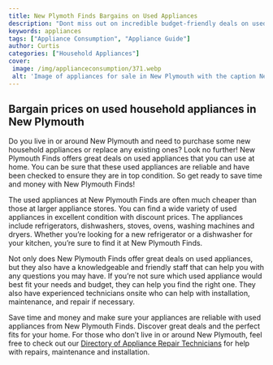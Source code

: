 ```yaml
---
title: New Plymoth Finds Bargains on Used Appliances
description: "Dont miss out on incredible budget-friendly deals on used appliances in New Plymouth Find unbeatable bargains on items like refrigerators stoves ovens and more"
keywords: appliances
tags: ["Appliance Consumption", "Appliance Guide"]
author: Curtis
categories: ["Household Appliances"]
cover: 
 image: /img/applianceconsumption/371.webp
 alt: 'Image of appliances for sale in New Plymouth with the caption New Plymouth Finds Bargains on Used Appliances'
---
```

## Bargain prices on used household appliances in New Plymouth

Do you live in or around New Plymouth and need to purchase some new household appliances or replace any existing ones? Look no further! New Plymouth Finds offers great deals on used appliances that you can use at home. You can be sure that these used appliances are reliable and have been checked to ensure they are in top condition. So get ready to save time and money with New Plymouth Finds!

The used appliances at New Plymouth Finds are often much cheaper than those at larger appliance stores. You can find a wide variety of used appliances in excellent condition with discount prices. The appliances include refrigerators, dishwashers, stoves, ovens, washing machines and dryers. Whether you’re looking for a new refrigerator or a dishwasher for your kitchen, you’re sure to find it at New Plymouth Finds.

Not only does New Plymouth Finds offer great deals on used appliances, but they also have a knowledgeable and friendly staff that can help you with any questions you may have. If you’re not sure which used appliance would best fit your needs and budget, they can help you find the right one. They also have experienced technicians onsite who can help with installation, maintenance, and repair if necessary.

Save time and money and make sure your appliances are reliable with used appliances from New Plymouth Finds. Discover great deals and the perfect fits for your home. For those who don’t live in or around New Plymouth, feel free to check out our [Directory of Appliance Repair Technicians](./pages/appliance-repair-technicians) for help with repairs, maintenance and installation.
